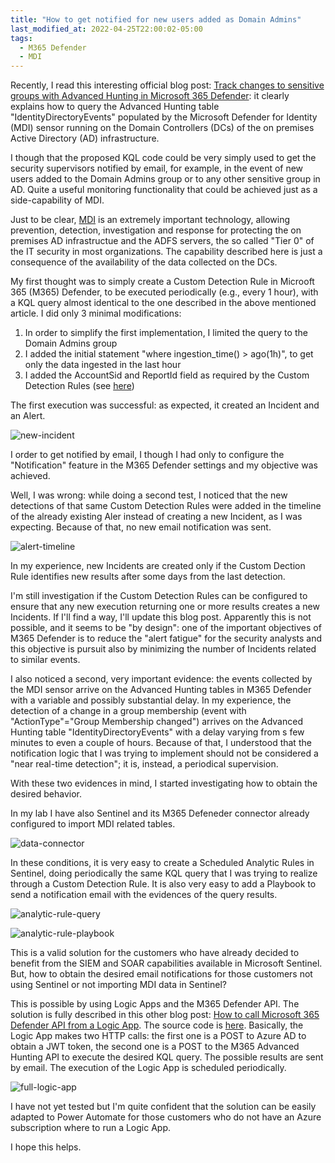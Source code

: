 ```yaml
---
title: "How to get notified for new users added as Domain Admins"
last_modified_at: 2022-04-25T22:00:02-05:00
tags:
  - M365 Defender
  - MDI
---
```


Recently, I read this interesting official blog post: [Track changes to sensitive groups with Advanced Hunting in Microsoft 365 Defender](https://techcommunity.microsoft.com/t5/security-compliance-and-identity/track-changes-to-sensitive-groups-with-advanced-hunting-in/ba-p/3275198): it clearly explains how to query the Advanced Hunting table "IdentityDirectoryEvents" populated by the Microsoft Defender for Identity (MDI) sensor running on the Domain Controllers (DCs) of the on premises Active Directory (AD) infrastructure. 

I though that the proposed KQL code could be very simply used to get the security supervisors notified by email, for example, in the event of new users added to the Domain Admins group or to any other sensitive group in AD. Quite a useful monitoring functionality that could be achieved just as a side-capability of MDI. 

Just to be clear, [MDI](https://docs.microsoft.com/en-us/defender-for-identity/what-is) is an extremely important technology, allowing prevention, detection, investigation and response for protecting the on premises AD infrastructue and the ADFS servers, the so called "Tier 0" of the IT security in most organizations. The capability described here is just a consequence of the availability of the data collected on the DCs.

My first thought was to simply create a Custom Detection Rule in Microoft 365 (M365) Defender, to be executed periodically (e.g., every 1 hour), with a KQL query almost identical to the one described in the above mentioned article. I did only 3 minimal modifications:
1. In order to simplify the first implementation, I limited the query to the Domain Admins group
2. I added the initial statement "where ingestion_time() > ago(1h)", to get only the data ingested in the last hour
3. I added the AccountSid and ReportId field as required by the Custom Detection Rules (see [here](https://docs.microsoft.com/en-us/microsoft-365/security/defender/custom-detection-rules))

The first execution was successful: as expected, it created an Incident and an Alert. 

![new-incident](https://raw.githubusercontent.com/stefanpems/stefanpems.github.io/master/assets/2022-04-25-How%20to%20get%20notified%20for%20new%20users%20added%20to%20Domain%20Admins/new-incident.png)

I order to get notified by email, I though I had only to configure the "Notification" feature in the M365 Defender settings and my objective was achieved. 

Well, I was wrong: while doing a second test, I noticed that the new detections of that same Custom Detection Rules were added in the timeline of the already existing Aler instead of creating a new Incident, as I was expecting. Because of that, no new email notification was sent.

![alert-timeline](https://raw.githubusercontent.com/stefanpems/stefanpems.github.io/master/assets/2022-04-25-How%20to%20get%20notified%20for%20new%20users%20added%20to%20Domain%20Admins/alert-timeline.png)

In my experience, new Incidents are created only if the Custom Dection Rule identifies new results after some days from the last detection.

I'm still investigation if the Custom Detection Rules can be configured to ensure that any new execution returning one or more results creates a new Incidents. If I'll find a way, I'll update this blog post. Apparently this is not possible, and it seems to be "by design": one of the important objectives of M365 Defender is to reduce the "alert fatigue" for the security analysts and this objective is pursuit also by minimizing the number of Incidents related to similar events. 

I also noticed a second, very important evidence: the events collected by the MDI sensor arrive on the Advanced Hunting tables in M365 Defender with a variable and possibly substantial delay. In my experience, the detection of a change in a group membership (event with "ActionType"="Group Membership changed") arrives on the Advanced Hunting table "IdentityDirectoryEvents" with a delay varying from s few minutes to even a couple of hours. Because of that, I understood that the notification logic that I was trying to implement should not be considered a "near real-time detection"; it is, instead, a periodical supervision.  

With these two evidences in mind, I started investigating how to obtain the desired behavior. 

In my lab I have also Sentinel and its M365 Defeneder connector already configured to import MDI related tables. 

![data-connector](https://raw.githubusercontent.com/stefanpems/stefanpems.github.io/master/assets/2022-04-25-How%20to%20get%20notified%20for%20new%20users%20added%20to%20Domain%20Admins/data-connector.png)

In these conditions, it is very easy to create a Scheduled Analytic Rules in Sentinel, doing periodically the same KQL query that I was trying to realize through a Custom Detection Rule. It is also very easy to add a Playbook to send a notification email with the evidences of the query results.

![analytic-rule-query](https://raw.githubusercontent.com/stefanpems/stefanpems.github.io/master/assets/2022-04-25-How%20to%20get%20notified%20for%20new%20users%20added%20to%20Domain%20Admins/analytic-rule-query.png)

![analytic-rule-playbook](https://raw.githubusercontent.com/stefanpems/stefanpems.github.io/master/assets/2022-04-25-How%20to%20get%20notified%20for%20new%20users%20added%20to%20Domain%20Admins/analytic-rule-playbook.png)

This is a valid solution for the customers who have already decided to benefit from the SIEM and SOAR capabilities available in Microsoft Sentinel. But, how to obtain the desired email notifications for those customers not using Sentinel or not importing MDI data in Sentinel? 

This is possible by using Logic Apps and the M365 Defender API. The solution is fully described in this other blog post: [How to call Microsoft 365 Defender API from a Logic App](https://stefanpems.github.io/Logic-App-and-M365DAPI/). The source code is [here](https://github.com/stefanpems/m365defender/tree/main/Logic%20App). Basically, the Logic App makes two HTTP calls: the first one is a POST to Azure AD to obtain a JWT token, the second one is a POST to the M365 Advanced Hunting API to execute the desired KQL query. The possible results are sent by email. The execution of the Logic App is scheduled periodically. 

![full-logic-app](https://raw.githubusercontent.com/stefanpems/stefanpems.github.io/master/assets/2022-04-25-Logic%20App%20and%20M365DAPI/full-logic-app.png)

I have not yet tested but I'm quite confident that the solution can be easily adapted to Power Automate for those customers who do not have an Azure subscription where to run a Logic App.

I hope this helps.